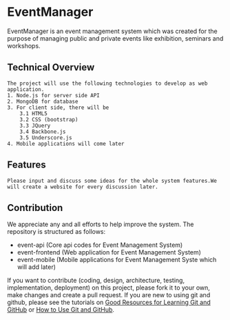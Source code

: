 # EventManager
EventManager is an event management system which was created for the purpose of managing public and private events like exhibition, seminars and workshops.
## Technical Overview
	The project will use the following technologies to develop as web application.
	1. Node.js for server side API
	2. MongoDB for database
	3. For client side, there will be
		3.1 HTML5
		3.2 CSS (bootstrap)
		3.3 JQuery
		3.4 Backbone.js
		3.5 Underscore.js
	4. Mobile applications will come later
## Features
	Please input and discuss some ideas for the whole system features.We will create a website for every discussion later.
## Contribution
We appreciate any and all efforts to help improve the system. The repository is structured as follows:
  + event-api (Core api codes for Event Management System)
  + event-frontend (Web application for Event Management System)
  + event-mobile (Mobile applications for Event Management Syste which will add later)

If you want to contribute (coding, design, architecture, testing, implementation, deployment) on this project, 
please fork it to your own, make changes and create a pull request. If you are new to using git and github, 
please see the tutorials on [Good Resources for Learning Git and GitHub](https://help.github.com/articles/good-resources-for-learning-git-and-github/) 
or [How to Use Git and GitHub](https://www.udacity.com/course/how-to-use-git-and-github--ud775).
